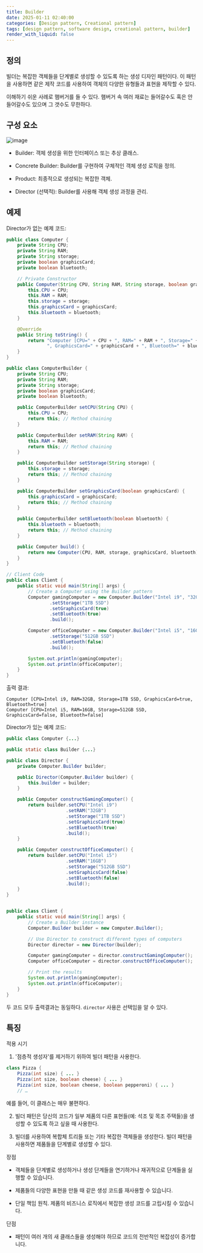 ```yaml
---
title: Builder
date: 2025-01-11 02:40:00
categories: [Design pattern, Creational pattern]
tags: [design pattern, software design, creational pattern, builder]
render_with_liquid: false
---
```


## 정의

빌더는 복잡한 객체들을 단계별로 생성할 수 있도록 하는 생성 디자인 패턴이다. 이 패턴을 사용하면 같은 제작 코드를 사용하여 객체의 다양한 유형들과 표현을 제작할 수 있다.

이해하기 쉬운 사례로 햄버거를 들 수 있다. 햄버거 속 여러 재료는 들어갈수도 혹은 안 들어갈수도 있으며 그 갯수도 무한하다.

## 구성 요소

![image](https://refactoring.guru/images/patterns/diagrams/builder/structure-2x.png)

+ Builder: 객체 생성을 위한 인터페이스 또는 추상 클래스.

+ Concrete Builder: Builder를 구현하여 구체적인 객체 생성 로직을 정의.

+ Product: 최종적으로 생성되는 복잡한 객체.

+ Director (선택적): Builder를 사용해 객체 생성 과정을 관리.

## 예제

Director가 없는 예제 코드:

```java
public class Computer {
    private String CPU;
    private String RAM;
    private String storage;
    private boolean graphicsCard;
    private boolean bluetooth;

    // Private Constructor
    public Computer(String CPU, String RAM, String storage, boolean graphicsCard, boolean bluetooth) {
        this.CPU = CPU;
        this.RAM = RAM;
        this.storage = storage;
        this.graphicsCard = graphicsCard;
        this.bluetooth = bluetooth;
    }

    @Override
    public String toString() {
        return "Computer [CPU=" + CPU + ", RAM=" + RAM + ", Storage=" + storage +
               ", GraphicsCard=" + graphicsCard + ", Bluetooth=" + bluetooth + "]";
    }
}

public class ComputerBuilder {
    private String CPU;
    private String RAM;
    private String storage;
    private boolean graphicsCard;
    private boolean bluetooth;

    public ComputerBuilder setCPU(String CPU) {
        this.CPU = CPU;
        return this; // Method chaining
    }

    public ComputerBuilder setRAM(String RAM) {
        this.RAM = RAM;
        return this; // Method chaining
    }

    public ComputerBuilder setStorage(String storage) {
        this.storage = storage;
        return this; // Method chaining
    }

    public ComputerBuilder setGraphicsCard(boolean graphicsCard) {
        this.graphicsCard = graphicsCard;
        return this; // Method chaining
    }

    public ComputerBuilder setBluetooth(boolean bluetooth) {
        this.bluetooth = bluetooth;
        return this; // Method chaining
    }

    public Computer build() {
        return new Computer(CPU, RAM, storage, graphicsCard, bluetooth);
    }
}

// Client Code
public class Client {
    public static void main(String[] args) {
        // Create a Computer using the Builder pattern
        Computer gamingComputer = new Computer.Builder("Intel i9", "32GB")
                .setStorage("1TB SSD")
                .setGraphicsCard(true)
                .setBluetooth(true)
                .build();

        Computer officeComputer = new Computer.Builder("Intel i5", "16GB")
                .setStorage("512GB SSD")
                .setBluetooth(false)
                .build();

        System.out.println(gamingComputer);
        System.out.println(officeComputer);
    }
}
```

출력 결과: 

```text
Computer [CPU=Intel i9, RAM=32GB, Storage=1TB SSD, GraphicsCard=true, Bluetooth=true]
Computer [CPU=Intel i5, RAM=16GB, Storage=512GB SSD, GraphicsCard=false, Bluetooth=false]
```

Director가 있는 예제 코드:

```java
public class Computer {...}

public static class Builder {...}

public class Director {
    private Computer.Builder builder;

    public Director(Computer.Builder builder) {
        this.builder = builder;
    }

    public Computer constructGamingComputer() {
        return builder.setCPU("Intel i9")
                      .setRAM("32GB")
                      .setStorage("1TB SSD")
                      .setGraphicsCard(true)
                      .setBluetooth(true)
                      .build();
    }

    public Computer constructOfficeComputer() {
        return builder.setCPU("Intel i5")
                      .setRAM("16GB")
                      .setStorage("512GB SSD")
                      .setGraphicsCard(false)
                      .setBluetooth(false)
                      .build();
    }
}


public class Client {
    public static void main(String[] args) {
        // Create a Builder instance
        Computer.Builder builder = new Computer.Builder();

        // Use Director to construct different types of computers
        Director director = new Director(builder);

        Computer gamingComputer = director.constructGamingComputer();
        Computer officeComputer = director.constructOfficeComputer();

        // Print the results
        System.out.println(gamingComputer);
        System.out.println(officeComputer);
    }
}
```

두 코드 모두 출력결과는 동일하다. `director` 사용은 선택임을 알 수 있다.

## 특징

적용 시기

1. '점층적 생성자'를 제거하기 위하여 빌더 패턴을 사용한다.

```java
class Pizza {
    Pizza(int size) { ... }
    Pizza(int size, boolean cheese) { ... }
    Pizza(int size, boolean cheese, boolean pepperoni) { ... }
    // …
```

예를 들어, 이 클래스는 매우 불편하다. 

2. 빌더 패턴은 당신의 코드가 일부 제품의 다른 표현들​(예: 석조 및 목조 주택들)​을 생성할 수 있도록 하고 싶을 때 사용한다.

3. 빌더를 사용하여 복합체 트리들 또는 기타 복잡한 객체들을 생성한다. 빌더 패턴을 사용하면 제품들을 단계별로 생성할 수 있다.

장점

+ 객체들을 단계별로 생성하거나 생성 단계들을 연기하거나 재귀적으로 단계들을 실행할 수 있습니다.

+ 제품들의 다양한 표현을 만들 때 같은 생성 코드를 재사용할 수 있습니다.

+ 단일 책임 원칙. 제품의 비즈니스 로직에서 복잡한 생성 코드를 고립시킬 수 있습니다.

단점

+ 패턴이 여러 개의 새 클래스들을 생성해야 하므로 코드의 전반적인 복잡성이 증가합니다.
